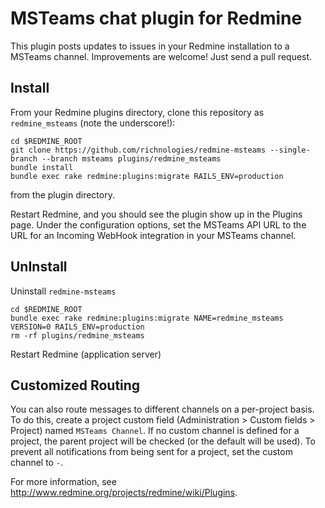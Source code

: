 # MSTeams chat plugin for Redmine

This plugin posts updates to issues in your Redmine installation to a MSTeams
channel. Improvements are welcome! Just send a pull request.

## Install

From your Redmine plugins directory, clone this repository as `redmine_msteams` (note
the underscore!):

    cd $REDMINE_ROOT
    git clone https://github.com/richnologies/redmine-msteams --single-branch --branch msteams plugins/redmine_msteams
    bundle install
    bundle exec rake redmine:plugins:migrate RAILS_ENV=production

from the plugin directory.

Restart Redmine, and you should see the plugin show up in the Plugins page.
Under the configuration options, set the MSTeams API URL to the URL for an
Incoming WebHook integration in your MSTeams channel.

## UnInstall

Uninstall ``redmine-msteams``

    cd $REDMINE_ROOT
    bundle exec rake redmine:plugins:migrate NAME=redmine_msteams VERSION=0 RAILS_ENV=production
    rm -rf plugins/redmine_msteams

Restart Redmine (application server)

## Customized Routing

You can also route messages to different channels on a per-project basis. To
do this, create a project custom field (Administration > Custom fields > Project)
named `MSTeams Channel`. If no custom channel is defined for a project, the parent
project will be checked (or the default will be used). To prevent all notifications
from being sent for a project, set the custom channel to `-`.

For more information, see http://www.redmine.org/projects/redmine/wiki/Plugins.
